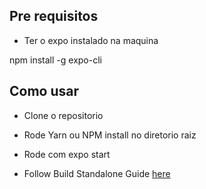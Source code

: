 
## Pre requisitos

- Ter o expo instalado na maquina
 
 npm install -g expo-cli

## Como usar 
- Clone o repositorio

- Rode Yarn ou NPM install no diretorio raiz

- Rode com expo start




- Follow Build Standalone Guide [here](https://docs.expo.io/versions/v32.0.0/distribution/building-standalone-apps/)

